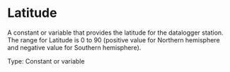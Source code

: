 # Latitude

A constant or variable that provides the latitude for the datalogger station. The range for Latitude is 0 to 90 (positive value for Northern hemisphere and negative value for Southern hemisphere).

Type: Constant or variable
